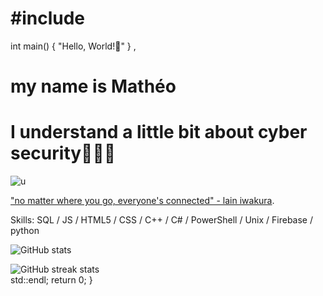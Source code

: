 # #include <iostream>
int main()
{
 "Hello, World!👋" 
} , 
# my name is Mathéo 
# I understand a little bit about cyber security🧑🏻‍💻
![u](https://i.imgur.com/0IQJ4CJ.gif)

["no matter where you go, everyone's connected" - lain iwakura](https://www.youtube.com/watch?v=24rPXmWWXek/).

Skills: SQL / JS / HTML5 / CSS / C++ / C# / PowerShell / Unix / Firebase / python

 
![GitHub stats](https://github-readme-stats.vercel.app/api?username=goldenoreosandwich&show_icons=true)  

![GitHub streak stats](https://streak-stats.demolab.com/?user=goldenoreosandwich)  
std::endl;
  return 0;
}
